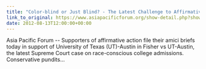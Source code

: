 ```yaml
---
title: "Color-blind or Just Blind? - The Latest Challenge to Affirmative Action"
link_to_original: https://www.asiapacificforum.org/show-detail.php?show_id=277  
date: 2012-08-13T12:00:00+00:00
---
```

  
Asia Pacific Forum -- Supporters of affirmative action file their amici briefs today in support of University of Texas (UT)-Austin in Fisher vs UT-Austin, the latest Supreme Court case on race-conscious college admissions. Conservative pundits...

  


